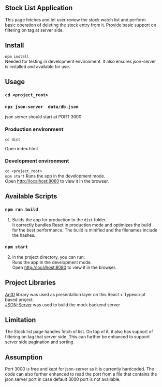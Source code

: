 ## Stock List Application

This page fetches and let user review the stock watch list and perform basic operation of deleting the stock entry from it.
Provide basic support on filtering on tag at server side.

## Install

`npm install` \
Needed for testing in development environment. It also ensures json-server is installed and available for use. 

## Usage
### `cd <project_root>`
### `npx json-server  data/db.json`
json server should start at PORT 3000


### Production environment

`cd dist`

Open index.html


### Development environment
 `cd <project_root>`\
`npm start`
 Runs the app in the development mode.\
 Open [http://localhost:8080](http://localhost:8080) to view it in the browser.



## Available Scripts


### `npm run build`

1. Builds the app for production to the `dist` folder.\
It correctly bundles React in production mode and optimizes the build for the best performance.
The build is minified and the filenames include the hashes.

### `npm start`
2. In the project directory, you can run:\
Runs the app in the development mode.\
Open [http://localhost:8080](http://localhost:8080) to view it in the browser.



## Project Libraries

[AntD](https://ant.design/) library was used as presentation layer on this React + Typescript based project. \
[JSON-Server](https://www.npmjs.com/package/json-server) was used to build the mock backend server


## Limitation
The Stock list page handles fetch of list. On top of it, it also has support of filtering on tag that server side. This can further be enhanced to support server side pagination and sorting.

## Assumption
Port 3000 is free and kept for json-server as it is currently hardcoded. The code can also further enhanced to read the port from a file that contains the json server port in case default 3000 port is not available.
